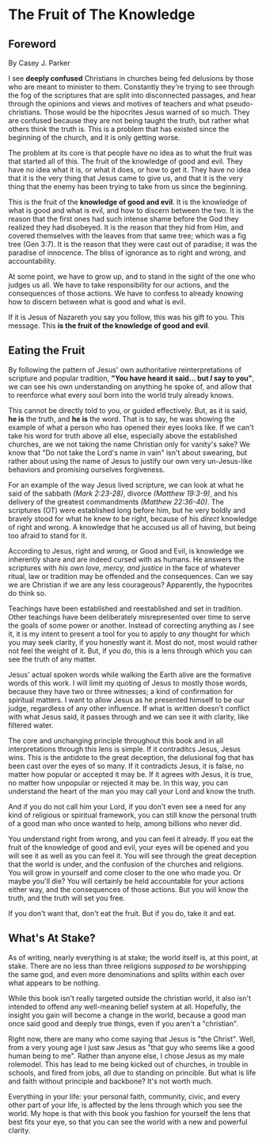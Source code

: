 # The Fruit of The Knowledge

## Foreword
By Casey J. Parker

I see **deeply confused** Christians in churches being fed delusions by those who are meant to minister to them. Constantly they're trying to see through the fog of the scriptures that are split into disconnected passages, and hear through the opinions and views and motives of teachers and what pseudo-christians. Those would be the hipocrites Jesus warned of so much. They are confused because they are not being taught the truth, but rather what others think the truth is. This is a problem that has existed since the beginning of the church, and it is only getting worse.

The problem at its core is that people have no idea as to what the fruit was that started all of this. The fruit of the knowledge of good and evil. They have no idea what it is, or what it does, or how to get it. They have no idea that it is the very thing that Jesus came to give us, and that it is the very thing that the enemy has been trying to take from us since the beginning.

This is the fruit of the **knowledge of good and evil**. It is the knowledge of what is good and what is evil, and how to discern between the two. It is the reason that the first ones had such intense shame before the God they realized they had disobeyed. It is the reason that they hid from Him, and covered themselves with the leaves from that same tree; which was a fig tree (Gen 3:7). It is the reason that they were cast out of paradise; it was the paradise of innocence. The bliss of ignorance as to right and wrong, and accountability.

At some point, we have to grow up, and to stand in the sight of the one who judges us all. We have to take responsibility for our actions, and the consequences of those actions. We have to confess to already knowing how to discern between what is good and what is evil. 

If it is Jesus of Nazareth you say you follow, this was his gift to you. This message. This **is the fruit of the knowledge of good and evil**.

## Eating the Fruit

By following the pattern of Jesus' own authoritative reinterpretations of scripture and popular tradition, **"You have heard it said… but *I* say to you"**, we can see his own understanding on anything he spoke of, and allow that to reenforce what every soul born into the world truly already knows. 

This cannot be directly told to you, or guided effectively. But, as it is said, **he is** the truth, and **he is** the word. That is to say, he was showing the example of what a person who has opened their eyes looks like. If we can't take his word for truth above all else, especially above the established churches, are we not taking the name Christian only for vanity's sake? We know that "Do not take the Lord's name in vain" isn't about swearing, but rather about using the name of Jesus to justify our own very un-Jesus-like behaviors and promising ourselves forgiveness.

For an example of the way Jesus lived scripture, we can look at what he said of the sabbath *(Mark 2:23-28)*, divorce *(Matthew 19:3-9)*, and his delivery of the greatest commandments *(Matthew 22:36-40)*. The scriptures (OT) were established long before him, but he very boldly and bravely stood for what he knew to be right, because of his *direct* knowledge of right and wrong. A knowledge that he accused us all of having, but being too afraid to stand for it.

According to Jesus, right and wrong, or Good and Evil, is  knowledge we inherently share and are indeed cursed with as humans. He answers the scriptures with *his own love, mercy, and justice* in the face of whatever ritual, law or tradition may be offended and the consequences. Can we say we are Christian if we are any less courageous? Apparently, the hypocrites do think so.

Teachings have been established and reestablished and set in tradition. Other teachings have been deliberately misrepresented over time to serve the goals of some power or another. Instead of correcting anything as *I* see it, it is my intent to present a tool for you to apply to *any* thought for which you may seek clarity, if  you honestly want it. Most do not, most would rather not feel the weight of it. But, if you do, this is a lens through which you can see the truth of any matter.

Jesus' actual spoken words while walking the Earth alive are the formative words of this work. I will limit my quoting of Jesus to mostly those words, because they have two or three witnesses; a kind of confirmation for spiritual matters. I want to allow Jesus as he presented himself to be our judge, regardless of any other influence. If what is written doesn't conflict with what Jesus said, it passes through and we can see it with clarity, like filtered water.

The core and unchanging principle throughout this book and in all interpretations through this lens is simple. If it contraditcs Jesus, Jesus wins. This is the antidote to the great deception, the delusional fog that has been cast over the eyes of so many. If it contradicts Jesus, it is false, no matter how popular or accepted it may be. If it agrees with Jesus, it is true, no matter how unpopular or rejected it may be. In this way, you can understand the heart of the man you may call your Lord and know the truth. 

And if you do not call him your Lord, if you don't even see a need for any kind of religious or spiritual framework, you can still know the personal truth of a good man who once wanted to help, among billions who never did.

You understand right from wrong, and you can feel it already. If you eat the fruit of the knowledge of good and evil, your eyes will be opened and you will see it as well as you can feel it. You will see through the great deception that the world is under, and the confusion of the churches and religions. You will grow in yourself and come closer to the one who made you. Or maybe you'll die? You will certainly be held accountable for your actions either way, and the consequences of those actions. But you will know the truth, and the truth will set you free. 

If you don't want that, don't eat the fruit. But if you do, take it and eat.

## What's At Stake? 

As of writing, nearly everything is at stake; the world itself is, at this point, at stake. There are no less than three religions *supposed to be* worshipping the same god, and even more denominations and splits within each over what appears to be nothing. 

While this book isn't really targeted outside the christian world, it also isn't intended to offend any well-meaning belief system at all. Hopefully, the insight you gain will become a change in the world, because a good man once said good and deeply true things, even if you aren't a "christian".

Right now, there are many who come saying that Jesus is "the Christ". Well, from a very young age I just saw Jesus as "that guy who seems like a good human being to me". Rather than anyone else, I chose Jesus as my male rolemodel. This has lead to me being kicked out of churches, in trouble in schools, and fired from jobs, all due to standing on princible. But what is life and faith without principle and backbone? It's not worth much.

Everything in your life: your personal faith, community, civic, and every other part of your life, is affected by the lens through which you see the world. My hope is that with this book you fashion for yourself the lens that best fits your eye, so that you can see the world with a new and powerful clarity.